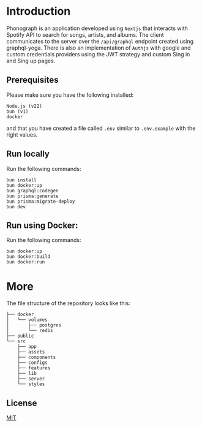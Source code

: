# Introduction
Phonograph is an application developed using ```Nextjs``` that interacts with Spotify API to search for songs, artists, and albums. The client communicates to the server over the ```/api/graphql``` endpoint created using graphql-yoga. There is also an implementation of ```Authjs``` with google and custom credentials providers using the JWT strategy and custom Sing in and Sing up pages.
## Prerequisites
Please make sure you have the following installed:
```
Node.js (v22)
bun (v1)
docker
```
and that you have created a file called ```.env``` similar to ```.env.example``` with the right values.
## Run locally
Run the following commands:
```
bun install
bun docker:up
bun graphql:codegen
bun prisma:generate
bun prisma:migrate-deploy
bun dev
```
## Run using Docker:
Run the following commands:
```
bun docker:up
bun docker:build
bun docker:run
```
# More
The file structure of the repository looks like this:
```
├── docker
│   └── volumes
│       ├── postgres
│       └── redis
├── public
└── src
    ├── app
    ├── assets
    ├── components
    ├── configs
    ├── features
    ├── lib
    ├── server
    └── styles       
```
## License
[MIT](https://choosealicense.com/licenses/mit/)